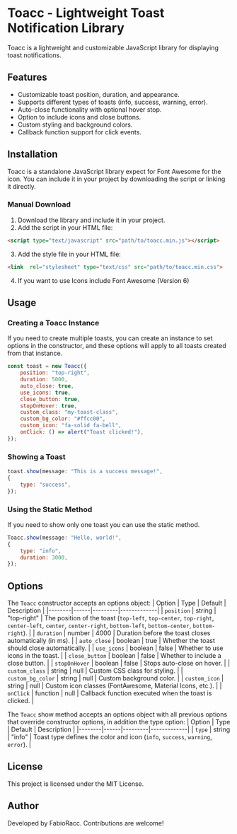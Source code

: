 # Toacc - Lightweight Toast Notification Library

Toacc is a lightweight and customizable JavaScript library for displaying toast notifications.

## Features

- Customizable toast position, duration, and appearance.
- Supports different types of toasts (info, success, warning, error).
- Auto-close functionality with optional hover stop.
- Option to include icons and close buttons.
- Custom styling and background colors.
- Callback function support for click events.

## Installation

Toacc is a standalone JavaScript library expect for Font Awesome for the icon.
You can include it in your project by downloading the script or linking it directly.

### Manual Download

1. Download the library and include it in your project.
2. Add the script in your HTML file:

```html
<script type="text/javascript" src="path/to/toacc.min.js"></script>
```

3. Add the style file in your HTML file:

```html
<link  rel="stylesheet" type="text/css" src="path/to/toacc.min.css">
```

4. If you want to use Icons include Font Awesome (Version 6)

## Usage

### Creating a Toacc Instance
If you need to create multiple toasts, you can create an instance to set options in the constructor, and these options will apply to all toasts created from that instance.

```javascript
const toast = new Toacc({
	position: "top-right",
	duration: 5000,
	auto_close: true,
	use_icons: true,
	close_button: true,
	stopOnHover: true,
	custom_class: "my-toast-class",
	custom_bg_color: "#ffcc00",
	custom_icon: "fa-solid fa-bell",
	onClick: () => alert("Toast clicked!"),
});
```

### Showing a Toast

```javascript
toast.show(message: "This is a success message!",
{
	type: "success",
});
```

### Using the Static Method
If you need to show only one toast you can use the static method.
```javascript
Toacc.show(message: "Hello, world!",
{
	type: "info",
	duration: 3000,
});
```

## Options

The `Toacc` constructor accepts an options object:
| Option | Type | Default | Description |
|--------|------|---------|-------------|
| `position` | string | "top-right" | The position of the toast (`top-left`, `top-center`, `top-right`, `center-left`, `center`, `center-right`, `bottom-left`, `bottom-center`, `bottom-right`). |
| `duration` | number | 4000 | Duration before the toast closes automatically (in ms). |
| `auto_close` | boolean | true | Whether the toast should close automatically. |
| `use_icons` | boolean | false | Whether to use icons in the toast. |
| `close_button` | boolean | false | Whether to include a close button. |
| `stopOnHover` | boolean | false | Stops auto-close on hover. |
| `custom_class` | string | null | Custom CSS class for styling. |
| `custom_bg_color` | string | null | Custom background color. |
| `custom_icon` | string | null | Custom icon classes (FontAwesome, Material Icons, etc.). |
| `onClick` | function | null | Callback function executed when the toast is clicked. |

The `Toacc` show method accepts an options object with all previous options that override constructor options, in addition the type option:
| Option | Type | Default | Description |
|--------|------|---------|-------------|
| `type` | string | "info" | Toast type defines the color and icon (`info`, `success`, `warning`, `error`). |


## License

This project is licensed under the MIT License.

## Author

Developed by FabioRacc. Contributions are welcome!
